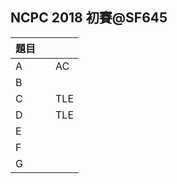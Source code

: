 ## NCPC 2018 初賽@SF645

| 題目 |    |
| -- | ---- |
| A  |　AC  |
| B  |      |
| C  |　TLE |
| D  |　TLE |
| E  |　　  |
| F  |　　  |
| G  |　　  |